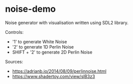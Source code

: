 # noise-demo
Noise generator with visualisation written using SDL2 library.

Controls:
  - '1' to generate White Noise
  - '2' to generate 1D Perlin Noise
  - SHIFT + '2' to generate 2D Perlin Noise

Sources:
  - https://adrianb.io/2014/08/09/perlinnoise.html
  - https://www.shadertoy.com/view/slB3z3
